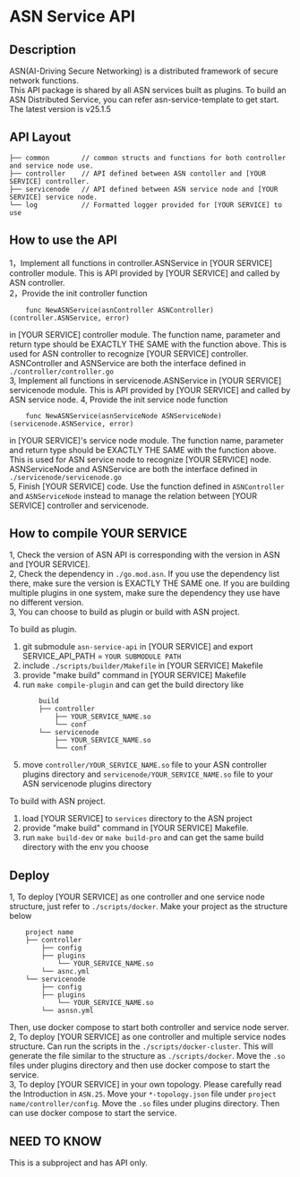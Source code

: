 # ASN Service API

## Description
ASN(AI-Driving Secure Networking) is a distributed framework of secure network functions.\
This API package is shared by all ASN services built as plugins. To build an ASN Distributed Service, you can refer asn-service-template to get start.\
The latest version is v25.1.5

## API Layout
    ├── common        // common structs and functions for both controller and service node use. 
    ├── controller    // API defined between ASN contoller and [YOUR SERVICE] controller.
    ├── servicenode   // API defined between ASN service node and [YOUR SERVICE] service node.
    └── log           // Formatted logger provided for [YOUR SERVICE] to use

## How to use the API
1，Implement all functions in controller.ASNService in [YOUR SERVICE] controller module. This is API provided by [YOUR SERVICE] and called by ASN controller.\
2，Provide the init controller function
```
    func NewASNService(asnController ASNController) (controller.ASNService, error)
```
in [YOUR SERVICE] controller module. The function name, parameter and return type should be EXACTLY THE SAME with the function above. This is used for ASN controller to recognize [YOUR SERVICE] controller.
ASNController and ASNService are both the interface defined in `./controller/controller.go`\
3, Implement all functions in servicenode.ASNService in [YOUR SERVICE] servicenode module. This is API provided by [YOUR SERVICE] and called by ASN service node.
4, Provide the init service node function
```
    func NewASNService(asnServiceNode ASNServiceNode) (servicenode.ASNService, error)
```
in [YOUR SERVICE]'s service node module. The function name, parameter and return type should be EXACTLY THE SAME with the function above. This is used for ASN service node to recognize [YOUR SERVICE] node.
ASNServiceNode and ASNService are both the interface defined in `./servicenode/servicenode.go`\
5, Finish [YOUR SERVICE] code. Use the function defined in `ASNController` and `ASNServiceNode` instead to manage the relation between [YOUR SERVICE] controller and servicenode.

## How to compile YOUR SERVICE
1, Check the version of ASN API is corresponding with the version in ASN and [YOUR SERVICE].\
2, Check the dependency in `./go.mod.asn`. If you use the dependency list there, make sure the version is EXACTLY THE SAME one. If you are building multiple plugins in one system,
make sure the dependency they use have no different version.\
3, You can choose to build as plugin or build with ASN project.

To build as plugin.
1. git submodule `asn-service-api` in [YOUR SERVICE] and export SERVICE_API_PATH = `YOUR SUBMODULE PATH`
2. include `./scripts/builder/Makefile` in [YOUR SERVICE] Makefile
3. provide "make build" command in [YOUR SERVICE] Makefile
4. run `make compile-plugin` and can get the build directory like
    ```
        build
        ├── controller    
            ├── YOUR_SERVICE_NAME.so 
            └── conf
        └── servicenode
            ├── YOUR_SERVICE_NAME.so 
            └── conf
    ```
5. move `controller/YOUR_SERVICE_NAME.so` file to your ASN controller plugins directory and `servicenode/YOUR_SERVICE_NAME.so` file to your ASN servicenode plugins directory

To build with ASN project.
1. load [YOUR SERVICE] to `services` directory to the ASN project
2. provide "make build" command in [YOUR SERVICE] Makefile.
3. run `make build-dev` or `make build-pro` and can get the same build directory with the env you choose

## Deploy
1, To deploy [YOUR SERVICE] as one controller and one service node structure, just refer to `./scripts/docker`. Make your project as the structure below
```
    project name
    ├── controller    
        ├── config
        ├── plugins
            └── YOUR_SERVICE_NAME.so 
        └── asnc.yml
    └── servicenode
        ├── config
        ├── plugins
            └── YOUR_SERVICE_NAME.so 
        └── asnsn.yml
```
Then, use docker compose to start both controller and service node server.\
2, To deploy [YOUR SERVICE] as one controller and multiple service nodes structure. Can run the scripts in the `./scripts/docker-cluster`. This will generate the file similar to the structure as `./scripts/docker`.
Move the `.so` files under plugins directory and then use docker compose to start the service.\
3, To deploy [YOUR SERVICE] in your own topology. Please carefully read the Introduction in `ASN.25`. Move your `*-topology.json` file under `project name/controller/config`.
Move the `.so` files under plugins directory. Then can use docker compose to start the service.


## NEED TO KNOW
This is a subproject and has API only.
